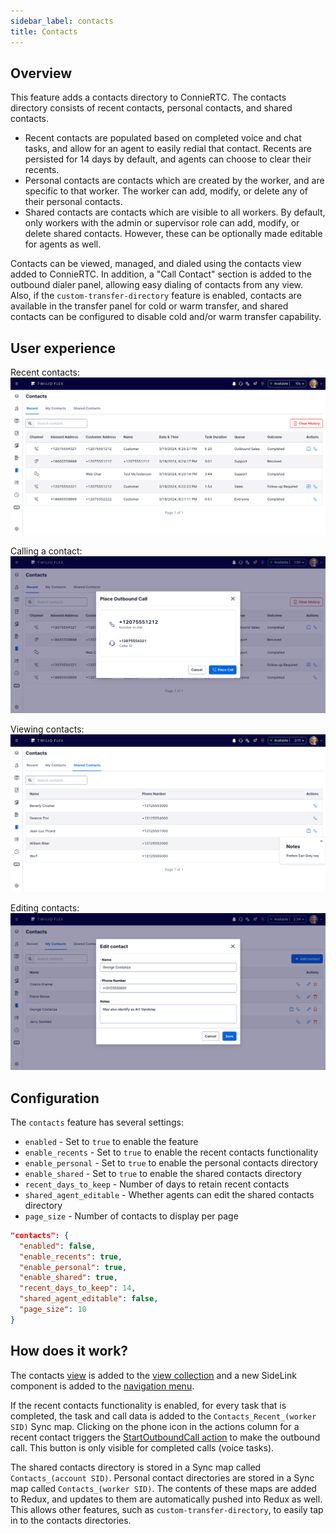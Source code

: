 ```yaml
---
sidebar_label: contacts
title: Contacts
---
```


## Overview

This feature adds a contacts directory to ConnieRTC. The contacts directory consists of recent contacts, personal contacts, and shared contacts.

- Recent contacts are populated based on completed voice and chat tasks, and allow for an agent to easily redial that contact. Recents are persisted for 14 days by default, and agents can choose to clear their recents.
- Personal contacts are contacts which are created by the worker, and are specific to that worker. The worker can add, modify, or delete any of their personal contacts.
- Shared contacts are contacts which are visible to all workers. By default, only workers with the admin or supervisor role can add, modify, or delete shared contacts. However, these can be optionally made editable for agents as well.

Contacts can be viewed, managed, and dialed using the contacts view added to ConnieRTC. In addition, a "Call Contact" section is added to the outbound dialer panel, allowing easy dialing of contacts from any view. Also, if the `custom-transfer-directory` feature is enabled, contacts are available in the transfer panel for cold or warm transfer, and shared contacts can be configured to disable cold and/or warm transfer capability.

## User experience

Recent contacts:
![Recent contacts screenshot](/img/features/contacts/recents.png)

Calling a contact:
![Placing call screenshot](/img/features/contacts/place-call.png)

Viewing contacts:
![Contacts directory screenshot](/img/features/contacts/contacts.png)

Editing contacts:
![Editing contact screenshot](/img/features/contacts/edit-contact.png)

## Configuration

The `contacts` feature has several settings:

- `enabled` - Set to `true` to enable the feature
- `enable_recents` - Set to `true` to enable the recent contacts functionality
- `enable_personal` - Set to `true` to enable the personal contacts directory
- `enable_shared` - Set to `true` to enable the shared contacts directory
- `recent_days_to_keep` - Number of days to retain recent contacts
- `shared_agent_editable` - Whether agents can edit the shared contacts directory
- `page_size` - Number of contacts to display per page

```json
"contacts": {
  "enabled": false,
  "enable_recents": true,
  "enable_personal": true,
  "enable_shared": true,
  "recent_days_to_keep": 14,
  "shared_agent_editable": false,
  "page_size": 10
}
```

## How does it work?

The contacts [view](https://www.twilio.com/docs/flex/developer/ui/custom-views-and-routes) is added to the [view collection](https://assets.flex.twilio.com/docs/releases/flex-ui/2.4.1/programmable-components/components/ViewCollection/) and a new SideLink component is added to the [navigation menu](https://assets.flex.twilio.com/docs/releases/flex-ui/2.4.1/programmable-components/components/SideNav/).

If the recent contacts functionality is enabled, for every task that is completed, the task and call data is added to the `Contacts_Recent_(worker SID)` Sync map. Clicking on the phone icon in the actions column for a recent contact triggers the [StartOutboundCall action](https://assets.flex.twilio.com/docs/releases/flex-ui/2.4.1/ui-actions/Actions/#StartOutboundCall) to make the outbound call. This button is only visible for completed calls (voice tasks).

The shared contacts directory is stored in a Sync map called `Contacts_(account SID)`. Personal contact directories are stored in a Sync map called `Contacts_(worker SID)`. The contents of these maps are added to Redux, and updates to them are automatically pushed into Redux as well. This allows other features, such as `custom-transfer-directory`, to easily tap in to the contacts directories.